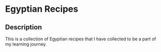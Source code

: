 # Egyptian Recipes
## Description
This is a collection of Egyptian recipes that I have collected to be a part of my learning journey.
